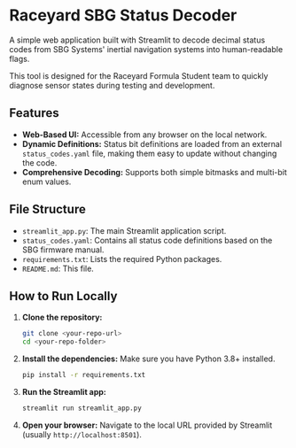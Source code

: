 # Raceyard SBG Status Decoder

A simple web application built with Streamlit to decode decimal status codes from SBG Systems' inertial navigation systems into human-readable flags.

This tool is designed for the Raceyard Formula Student team to quickly diagnose sensor states during testing and development.

## Features

-   **Web-Based UI:** Accessible from any browser on the local network.
-   **Dynamic Definitions:** Status bit definitions are loaded from an external `status_codes.yaml` file, making them easy to update without changing the code.
-   **Comprehensive Decoding:** Supports both simple bitmasks and multi-bit enum values.

## File Structure

-   `streamlit_app.py`: The main Streamlit application script.
-   `status_codes.yaml`: Contains all status code definitions based on the SBG firmware manual.
-   `requirements.txt`: Lists the required Python packages.
-   `README.md`: This file.

## How to Run Locally

1.  **Clone the repository:**
    ```bash
    git clone <your-repo-url>
    cd <your-repo-folder>
    ```

2.  **Install the dependencies:**
    Make sure you have Python 3.8+ installed.
    ```bash
    pip install -r requirements.txt
    ```

3.  **Run the Streamlit app:**
    ```bash
    streamlit run streamlit_app.py
    ```

4.  **Open your browser:** Navigate to the local URL provided by Streamlit (usually `http://localhost:8501`).
